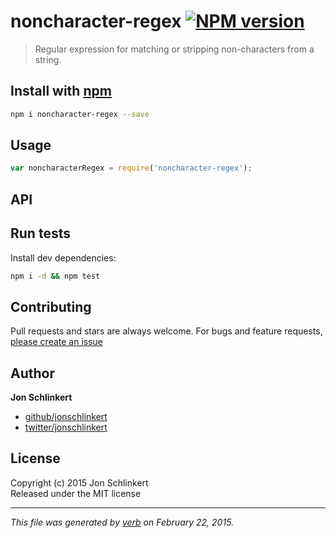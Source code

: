 # noncharacter-regex [![NPM version](https://badge.fury.io/js/noncharacter-regex.svg)](http://badge.fury.io/js/noncharacter-regex)

> Regular expression for matching or stripping non-characters from a string.

## Install with [npm](npmjs.org)

```bash
npm i noncharacter-regex --save
```

## Usage

```js
var noncharacterRegex = require('noncharacter-regex');
```

## API



## Run tests

Install dev dependencies:

```bash
npm i -d && npm test
```

## Contributing
Pull requests and stars are always welcome. For bugs and feature requests, [please create an issue](https://github.com/regexps/noncharacter-regex/issues)

## Author

**Jon Schlinkert**
 
+ [github/jonschlinkert](https://github.com/jonschlinkert)
+ [twitter/jonschlinkert](http://twitter.com/jonschlinkert) 

## License
Copyright (c) 2015 Jon Schlinkert  
Released under the MIT license

***

_This file was generated by [verb](https://github.com/assemble/verb) on February 22, 2015._